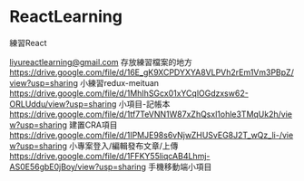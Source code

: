 # ReactLearning
 練習React

liyureactlearning@gmail.com 存放練習檔案的地方
https://drive.google.com/file/d/16E_gK9XCPDYXYA8VLPVh2rEm1Vm3PBpZ/view?usp=sharing  小練習redux-meituan
https://drive.google.com/file/d/1MhIhSGcx01xYCqlOGdzxsw62-ORLUddu/view?usp=sharing  小項目-記帳本      
https://drive.google.com/file/d/1tf7TeVNN1W87xZhQsxl1ohle3TMqUk2h/view?usp=sharing  建置CRA項目      
https://drive.google.com/file/d/1IPMJE98s6vNjwZHUSvEG8J2T_wQz_li-/view?usp=sharing  小專案登入/編輯發布文章/上傳
https://drive.google.com/file/d/1FFKY55liqcAB4Lhmj-AS0E56gbE0jBoy/view?usp=sharing  手機移動端小項目

